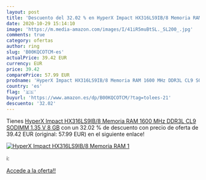 ```yaml
---
layout: post
title: 'Descuento del 32.02 % en HyperX Impact HX316LS9IB/8 Memoria RAM 1'
date: 2020-10-29 15:14:10
image: 'https://m.media-amazon.com/images/I/41iR5muBtSL._SL200_.jpg'
comments: true
category: ofertas
author: ring
slug: 'B00KQCOTCM-es'
actualPrice: 39.42 EUR
currency: EUR
price: 39.42
comparePrice: 57.99 EUR
prodname: 'HyperX Impact HX316LS9IB/8 Memoria RAM 1600 MHz DDR3L CL9 SODIMM 1.35 V  8 GB'
country: 'es'
flag: '🇪🇸'
buyurl: 'https://www.amazon.es/dp/B00KQCOTCM/?tag=tolees-21'
descuento: '32.02'
---
```


Tienes [HyperX Impact HX316LS9IB/8 Memoria RAM 1600 MHz DDR3L CL9 SODIMM 1.35 V  8 GB](https://www.amazon.es/dp/B00KQCOTCM/?tag=tolees-21) con un 32.02 % de descuento con precio de oferta de 39.42 EUR (original: 57.99 EUR) en el siguiente enlace!

[![HyperX Impact HX316LS9IB/8 Memoria RAM 1](https://m.media-amazon.com/images/I/41iR5muBtSL._SL200_.jpg)](https://www.amazon.es/dp/B00KQCOTCM/?tag=tolees-21)

ℹ️:


[Accede a la oferta!!](https://www.amazon.es/dp/B00KQCOTCM/?tag=tolees-21)
